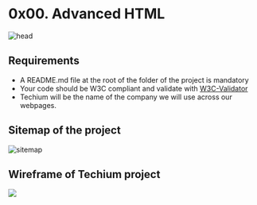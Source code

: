 # 0x00. Advanced HTML

![head](https://holbertonintranet.s3.amazonaws.com/uploads/medias/2019/12/5d9e347964a9cc0e3e24.jpg?X-Amz-Algorithm=AWS4-HMAC-SHA256&X-Amz-Credential=AKIARDDGGGOUWMNL5ANN%2F20210413%2Fus-east-1%2Fs3%2Faws4_request&X-Amz-Date=20210413T011322Z&X-Amz-Expires=86400&X-Amz-SignedHeaders=host&X-Amz-Signature=060e50dcc9bd7bc33f4a71b5cd1c9324db43785e4b721bbad730266aca7f72ee)

## Requirements
* A README.md file at the root of the folder of the project is mandatory
* Your code should be W3C compliant and validate with [W3C-Validator](https://github.com/holbertonschool/W3C-Validator)
* Techium will be the name of the company we will use across our webpages.

## Sitemap of the project

![sitemap](https://holbertonintranet.s3.amazonaws.com/uploads/medias/2020/4/4dec2ba9d84a0a55355b1c1e2de4c57854a2d35a.png?X-Amz-Algorithm=AWS4-HMAC-SHA256&X-Amz-Credential=AKIARDDGGGOUWMNL5ANN%2F20210413%2Fus-east-1%2Fs3%2Faws4_request&X-Amz-Date=20210413T011322Z&X-Amz-Expires=86400&X-Amz-SignedHeaders=host&X-Amz-Signature=1d61f53d2c02609d4551012d0391f4f93d052611160bba783938c039d2a33058)

## Wireframe of Techium project

<img src="https://holbertonintranet.s3.amazonaws.com/uploads/medias/2020/4/3e4f9e2b3cb73d1768229e086f5da35337be5c6c.png?X-Amz-Algorithm=AWS4-HMAC-SHA256&X-Amz-Credential=AKIARDDGGGOUWMNL5ANN%2F20210413%2Fus-east-1%2Fs3%2Faws4_request&X-Amz-Date=20210413T011322Z&X-Amz-Expires=86400&X-Amz-SignedHeaders=host&X-Amz-Signature=4d9ff5cd5d61b4937ff3a35f6a4492a943fd398b7eea3f09af232b958c2d5b7d">
